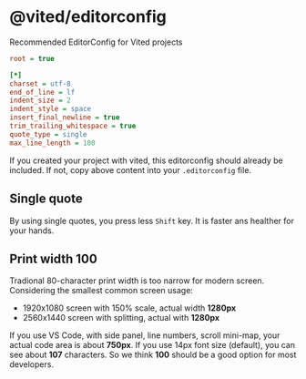 # @vited/editorconfig

Recommended EditorConfig for Vited projects

```ini
root = true

[*]
charset = utf-8
end_of_line = lf
indent_size = 2
indent_style = space
insert_final_newline = true
trim_trailing_whitespace = true
quote_type = single
max_line_length = 100
```

If you created your project with vited, this editorconfig should already be included. If not, copy above content into your `.editorconfig` file.

## Single quote

By using single quotes, you press less `Shift` key. It is faster ans healther for your hands.

## Print width 100

Tradional 80-character print width is too narrow for modern screen. Considering the smallest common screen usage:

- 1920x1080 screen with 150% scale, actual width **1280px**
- 2560x1440 screen with splitting, actual with **1280px**

If you use VS Code, with side panel, line numbers, scroll mini-map, your actual code area is about **750px**. If you use 14px font size (default), you can see about **107** characters. So we think **100** should be a good option for most developers.
